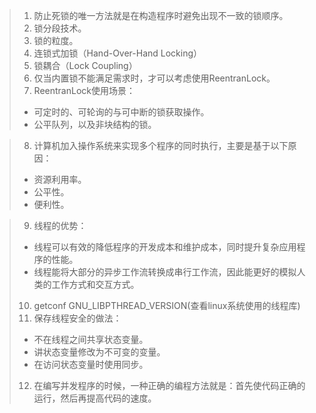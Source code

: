 > 1. 防止死锁的唯一方法就是在构造程序时避免出现不一致的锁顺序。<br>
> 2. 锁分段技术。<br>
> 3. 锁的粒度。<br>
> 4. 连锁式加锁（Hand-Over-Hand Locking）<br>
> 5. 锁耦合（Lock Coupling）<br>
> 6. 仅当内置锁不能满足需求时，才可以考虑使用ReentranLock。<br>
> 7. ReentranLock使用场景：
> - 可定时的、可轮询的与可中断的锁获取操作。
> - 公平队列，以及非块结构的锁。


> 8. 计算机加入操作系统来实现多个程序的同时执行，主要是基于以下原因：
> - 资源利用率。
> - 公平性。
> - 便利性。


> 9. 线程的优势：
> - 线程可以有效的降低程序的开发成本和维护成本，同时提升复杂应用程序的性能。
> - 线程能将大部分的异步工作流转换成串行工作流，因此能更好的模拟人类的工作方式和交互方式。
> 10. getconf GNU_LIBPTHREAD_VERSION(查看linux系统使用的线程库)
> 11. 保存线程安全的做法：
> - 不在线程之间共享状态变量。
> - 讲状态变量修改为不可变的变量。
> - 在访问状态变量时使用同步。
> 12. 在编写并发程序的时候，一种正确的编程方法就是：首先使代码正确的运行，然后再提高代码的速度。
